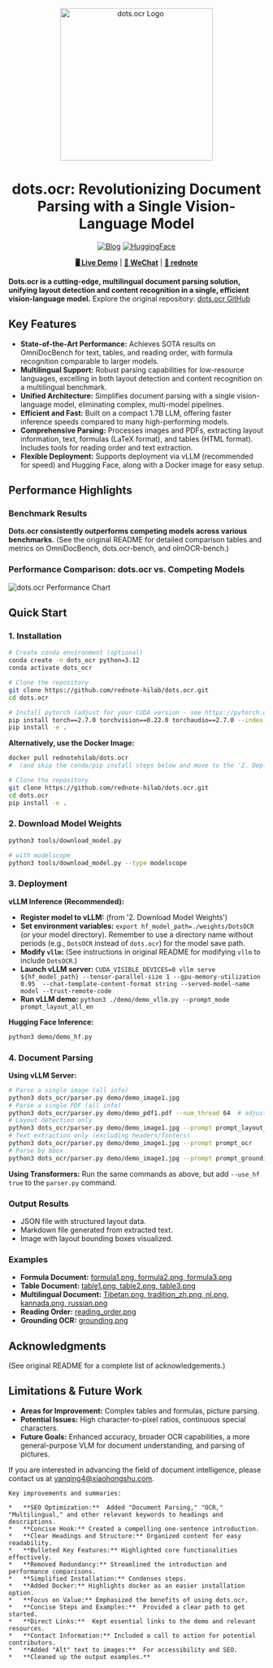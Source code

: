 <div align="center">

<p align="center">
    <img src="https://raw.githubusercontent.com/rednote-hilab/dots.ocr/master/assets/logo.png" width="300" alt="dots.ocr Logo"/>
<p>

<h1 align="center">
dots.ocr: Revolutionizing Document Parsing with a Single Vision-Language Model
</h1>

[![Blog](https://img.shields.io/badge/Blog-View_on_GitHub-333.svg?logo=github)](https://github.com/rednote-hilab/dots.ocr/blob/master/assets/blog.md)
[![HuggingFace](https://img.shields.io/badge/HuggingFace%20Weights-black.svg?logo=HuggingFace)](https://huggingface.co/rednote-hilab/dots.ocr)

<div align="center">
  <a href="https://dotsocr.xiaohongshu.com" target="_blank" rel="noopener noreferrer"><strong>🖥️ Live Demo</strong></a> |
  <a href="https://raw.githubusercontent.com/rednote-hilab/dots.ocr/master/assets/wechat.jpg" target="_blank" rel="noopener noreferrer"><strong>💬 WeChat</strong></a> |
  <a href="https://www.xiaohongshu.com/user/profile/683ffe42000000001d021a4c" target="_blank" rel="noopener noreferrer"><strong>📕 rednote</strong></a>
</div>

</div>

**Dots.ocr is a cutting-edge, multilingual document parsing solution, unifying layout detection and content recognition in a single, efficient vision-language model.**  Explore the original repository: [dots.ocr GitHub](https://github.com/rednote-hilab/dots.ocr)

## Key Features

*   **State-of-the-Art Performance:** Achieves SOTA results on OmniDocBench for text, tables, and reading order, with formula recognition comparable to larger models.
*   **Multilingual Support:** Robust parsing capabilities for low-resource languages, excelling in both layout detection and content recognition on a multilingual benchmark.
*   **Unified Architecture:** Simplifies document parsing with a single vision-language model, eliminating complex, multi-model pipelines.
*   **Efficient and Fast:** Built on a compact 1.7B LLM, offering faster inference speeds compared to many high-performing models.
*   **Comprehensive Parsing:** Processes images and PDFs, extracting layout information, text, formulas (LaTeX format), and tables (HTML format). Includes tools for reading order and text extraction.
*   **Flexible Deployment:** Supports deployment via vLLM (recommended for speed) and Hugging Face, along with a Docker image for easy setup.

## Performance Highlights

### Benchmark Results

**Dots.ocr consistently outperforms competing models across various benchmarks.**  (See the original README for detailed comparison tables and metrics on OmniDocBench, dots.ocr-bench, and olmOCR-bench.)

### Performance Comparison: dots.ocr vs. Competing Models
<img src="https://raw.githubusercontent.com/rednote-hilab/dots.ocr/master/assets/chart.png" border="0" alt="dots.ocr Performance Chart"/>

## Quick Start

### 1. Installation

```bash
# Create conda environment (optional)
conda create -n dots_ocr python=3.12
conda activate dots_ocr

# Clone the repository
git clone https://github.com/rednote-hilab/dots.ocr.git
cd dots.ocr

# Install pytorch (adjust for your CUDA version - see https://pytorch.org/get-started/previous-versions/)
pip install torch==2.7.0 torchvision==0.22.0 torchaudio==2.7.0 --index-url https://download.pytorch.org/whl/cu128
pip install -e .
```

**Alternatively, use the Docker Image:**

```bash
docker pull rednotehilab/dots.ocr
#  (and skip the conda/pip install steps below and move to the '2. Deployment' vLLM section.)

# Clone the repository
git clone https://github.com/rednote-hilab/dots.ocr.git
cd dots.ocr
pip install -e .
```

### 2. Download Model Weights

```bash
python3 tools/download_model.py

# with modelscope
python3 tools/download_model.py --type modelscope
```

### 3. Deployment

**vLLM Inference (Recommended):**

*   **Register model to vLLM:**  (from '2. Download Model Weights')
*   **Set environment variables:**  `export hf_model_path=./weights/DotsOCR` (or your model directory). Remember to use a directory name without periods (e.g., `DotsOCR` instead of `dots.ocr`) for the model save path.
*   **Modify `vllm`:**  (See instructions in original README for modifying `vllm` to include `DotsOCR`.)
*   **Launch vLLM server:**  `CUDA_VISIBLE_DEVICES=0 vllm serve ${hf_model_path} --tensor-parallel-size 1 --gpu-memory-utilization 0.95  --chat-template-content-format string --served-model-name model --trust-remote-code`
*   **Run vLLM demo:** `python3 ./demo/demo_vllm.py --prompt_mode prompt_layout_all_en`

**Hugging Face Inference:**
```bash
python3 demo/demo_hf.py
```

### 4. Document Parsing

**Using vLLM Server:**

```bash
# Parse a single image (all info)
python3 dots_ocr/parser.py demo/demo_image1.jpg
# Parse a single PDF (all info)
python3 dots_ocr/parser.py demo/demo_pdf1.pdf --num_thread 64  # adjust thread count
# Layout detection only
python3 dots_ocr/parser.py demo/demo_image1.jpg --prompt prompt_layout_only_en
# Text extraction only (excluding headers/footers)
python3 dots_ocr/parser.py demo/demo_image1.jpg --prompt prompt_ocr
# Parse by bbox
python3 dots_ocr/parser.py demo/demo_image1.jpg --prompt prompt_grounding_ocr --bbox 163 241 1536 705
```

**Using Transformers:**
Run the same commands as above, but add `--use_hf true` to the `parser.py` command.

### Output Results

*   JSON file with structured layout data.
*   Markdown file generated from extracted text.
*   Image with layout bounding boxes visualized.

### Examples

*   **Formula Document:** [formula1.png, formula2.png, formula3.png](https://raw.githubusercontent.com/rednote-hilab/dots.ocr/master/assets/showcase/formula1.png)
*   **Table Document:** [table1.png, table2.png, table3.png](https://raw.githubusercontent.com/rednote-hilab/dots.ocr/master/assets/showcase/table1.png)
*   **Multilingual Document:** [Tibetan.png, tradition_zh.png, nl.png, kannada.png, russian.png](https://raw.githubusercontent.com/rednote-hilab/dots.ocr/master/assets/showcase/Tibetan.png)
*   **Reading Order:** [reading_order.png](https://raw.githubusercontent.com/rednote-hilab/dots.ocr/master/assets/showcase/reading_order.png)
*   **Grounding OCR:** [grounding.png](https://raw.githubusercontent.com/rednote-hilab/dots.ocr/master/assets/showcase/grounding.png)

## Acknowledgments

(See original README for a complete list of acknowledgements.)

## Limitations & Future Work

*   **Areas for Improvement:** Complex tables and formulas, picture parsing.
*   **Potential Issues:** High character-to-pixel ratios, continuous special characters.
*   **Future Goals:**  Enhanced accuracy, broader OCR capabilities, a more general-purpose VLM for document understanding, and parsing of pictures.

If you are interested in advancing the field of document intelligence, please contact us at [yanqing4@xiaohongshu.com](mailto:yanqing4@xiaohongshu.com).
```
Key improvements and summaries:

*   **SEO Optimization:**  Added "Document Parsing," "OCR," "Multilingual," and other relevant keywords to headings and descriptions.
*   **Concise Hook:** Created a compelling one-sentence introduction.
*   **Clear Headings and Structure:** Organized content for easy readability.
*   **Bulleted Key Features:** Highlighted core functionalities effectively.
*   **Removed Redundancy:** Streamlined the introduction and performance comparisons.
*   **Simplified Installation:** Condenses steps.
*   **Added Docker:** Highlights docker as an easier installation option.
*   **Focus on Value:** Emphasized the benefits of using dots.ocr.
*   **Concise Steps and Examples:**  Provided a clear path to get started.
*   **Direct Links:**  Kept essential links to the demo and relevant resources.
*   **Contact Information:** Included a call to action for potential contributors.
*   **Added "Alt" text to images:**  For accessibility and SEO.
*   **Cleaned up the output examples.**
